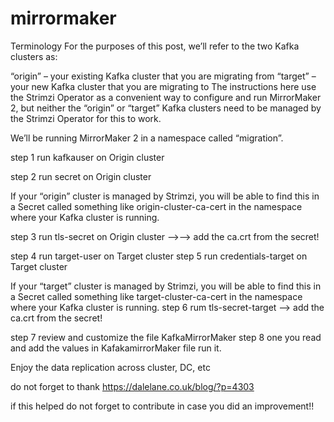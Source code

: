 # mirrormaker
Terminology
For the purposes of this post, we’ll refer to the two Kafka clusters as:

“origin” – your existing Kafka cluster that you are migrating from
“target” – your new Kafka cluster that you are migrating to
The instructions here use the Strimzi Operator as a convenient way to configure and run MirrorMaker 2, but neither the “origin” or “target” Kafka clusters need to be managed by the Strimzi Operator for this to work.

We’ll be running MirrorMaker 2 in a namespace called “migration”.


step 1 run kafkauser on Origin cluster

step 2 run secret on Origin cluster

If your “origin” cluster is managed by Strimzi, 
you will be able to find this in a Secret called something like origin-cluster-ca-cert in the namespace where your Kafka cluster is running.

step 3 run tls-secret on Origin cluster -->--> add the ca.crt from the secret!

step 4 run target-user on Target cluster
step 5 run credentials-target on Target cluster

If your “target” cluster is managed by Strimzi, 
you will be able to find this in a Secret called something like target-cluster-ca-cert in the namespace where your Kafka cluster is running.
step 6 rum  tls-secret-target --> add the ca.crt from the secret!

step 7 review and customize the file KafkaMirrorMaker
step 8 one you read and add the values in KafakamirrorMaker file  run it.

Enjoy the data replication across cluster, DC, etc

do not forget to thank https://dalelane.co.uk/blog/?p=4303

if this helped do not forget to contribute in case you did an improvement!!
